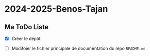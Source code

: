 # 2024-2025-Benos-Tajan

## Ma ToDo Liste

- [x] Créer le dépôt
- [ ] Modifoier le fichier principale de documentation du repo `README.md`
  

